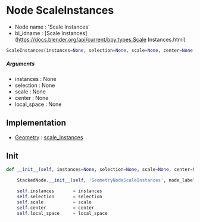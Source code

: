 # Node ScaleInstances

- Node name : 'Scale Instances'
- bl_idname : [Scale Instances](https://docs.blender.org/api/current/bpy.types.Scale Instances.html)


``` python
ScaleInstances(instances=None, selection=None, scale=None, center=None, local_space=None, node_label=None, node_color=None)
```
##### Arguments

- instances : None
- selection : None
- scale : None
- center : None
- local_space : None

## Implementation

- [Geometry](/docs/GeoNodes/Geometry.md) : [scale_instances](/docs/GeoNodes/Geometry.md#scale_instances)

## Init

``` python
def __init__(self, instances=None, selection=None, scale=None, center=None, local_space=None, node_label=None, node_color=None):

    StackedNode.__init__(self, 'GeometryNodeScaleInstances', node_label=node_label, node_color=node_color)

    self.instances       = instances
    self.selection       = selection
    self.scale           = scale
    self.center          = center
    self.local_space     = local_space
```
